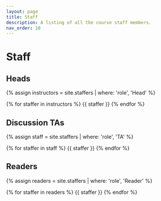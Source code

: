 ```yaml
---
layout: page
title: Staff
description: A listing of all the course staff members.
nav_order: 10
---
```


# Staff

## Heads

{% assign instructors = site.staffers | where: 'role', 'Head' %}
<div class="role">
  {% for staffer in instructors %}
  {{ staffer }}
  {% endfor %}
</div>

## Discussion TAs

{% assign staff = site.staffers | where: 'role', 'TA' %}
<div class="role">
  {% for staffer in staff %}
  {{ staffer }}
  {% endfor %}
</div>


## Readers

{% assign readers = site.staffers | where: 'role', 'Reader' %}
<div class="role">
  {% for staffer in readers %}
  {{ staffer }}
  {% endfor %}
</div>
